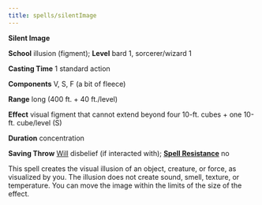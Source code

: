 ```yaml
---
title: spells/silentImage
---
```

 **Silent Image**

**School** illusion (figment); **Level** bard 1, sorcerer/wizard 1

**Casting Time** 1 standard action

**Components** V, S, F (a bit of fleece)

**Range** long (400 ft. + 40 ft./level)

**Effect** visual figment that cannot extend beyond four 10-ft. cubes + one 10-ft. cube/level (S)

**Duration** concentration

**Saving Throw** [Will](../combat#_will) disbelief (if interacted with); **[Spell Resistance](../glossary#_spell-resistance)** no

This spell creates the visual illusion of an object, creature, or force, as visualized by you. The illusion does not create sound, smell, texture, or temperature. You can move the image within the limits of the size of the effect.

